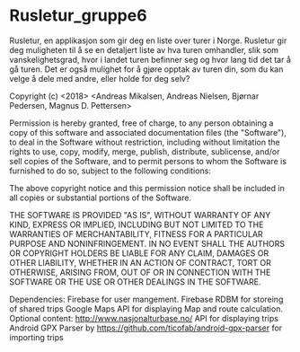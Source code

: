 # Rusletur_gruppe6

Rusletur, en applikasjon som gir deg en liste over turer i Norge. Rusletur gir deg muligheten til å se en detaljert liste av hva turen omhandler, slik som vanskelighetsgrad, hvor i landet turen befinner seg og hvor lang tid det tar å gå turen. Det er også mulighet for å gjøre opptak av turen din, som du kan velge å dele med andre, eller holde for deg selv?



Copyright (c) <2018> <Andreas Mikalsen, Andreas Nielsen, Bjørnar Pedersen, Magnus D. Pettersen>

Permission is hereby granted, free of charge, to any person obtaining a copy
of this software and associated documentation files (the "Software"), to deal
in the Software without restriction, including without limitation the rights
to use, copy, modify, merge, publish, distribute, sublicense, and/or sell
copies of the Software, and to permit persons to whom the Software is
furnished to do so, subject to the following conditions:

The above copyright notice and this permission notice shall be included in all
copies or substantial portions of the Software.

THE SOFTWARE IS PROVIDED "AS IS", WITHOUT WARRANTY OF ANY KIND, EXPRESS OR
IMPLIED, INCLUDING BUT NOT LIMITED TO THE WARRANTIES OF MERCHANTABILITY,
FITNESS FOR A PARTICULAR PURPOSE AND NONINFRINGEMENT. IN NO EVENT SHALL THE
AUTHORS OR COPYRIGHT HOLDERS BE LIABLE FOR ANY CLAIM, DAMAGES OR OTHER
LIABILITY, WHETHER IN AN ACTION OF CONTRACT, TORT OR OTHERWISE, ARISING FROM,
OUT OF OR IN CONNECTION WITH THE SOFTWARE OR THE USE OR OTHER DEALINGS IN THE
SOFTWARE.

Dependencies:
Firebase for user mangement.
Firebase RDBM for storeing of shared trips
Google Maps API for displaying Map and route calculation.
Optional content:
http://www.nasjonalturbase.no/ API for displaying trips
Android GPX Parser by https://github.com/ticofab/android-gpx-parser for importing trips



